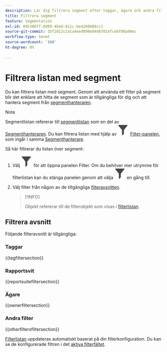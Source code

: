 ```yaml
---
description: Lär dig filtrera segment efter taggar, ägare och andra filter.
title: Filtrera segment
feature: Segmentation
exl-id: 895366ff-0d09-4bed-811c-be4208880cc1
source-git-commit: 35f2812c1a1a4eed090e04d67014fcebf88a80ec
workflow-type: tm+mt
source-wordcount: '168'
ht-degree: 0%

---
```


# Filtrera listan med segment

Du kan filtrera listan med segment. Genom att använda ett filter på segment blir det enklare att hitta de segment som är tillgängliga för dig och att hantera segment från [segmenthanteraren](seg-manage.md).

>[!NOTE]
>
>Segmentlistan refererar till [segmentlistan](seg-manage.md#filters-list) som en del av [Segmenthanteraren](seg-manage.md). Du kan filtrera listan med hjälp av ![Filter](/help/assets/icons/Filter.svg) [Filter-panelen](seg-manage.md#filter-panel), som ingår i samma [Segmenthanterare](seg-manage.md).
>


Så här filtrerar du listan över segment:

1. Välj ![Filter](/help/assets/icons/Filter.svg) för att öppna panelen Filter. Om du behöver mer utrymme för filterlistan kan du stänga panelen genom att välja ![Filter](/help/assets/icons/Filter.svg) en gång till.
1. Välj filter från någon av de tillgängliga [filteravsnitten](#filter-sections).

   >[!INFO]
   >
   >*Objekt* refererar till de filterobjekt som visas i [filterlistan](seg-manage.md#segment-list).
   > 

## Filtrera avsnitt

Följande filteravsnitt är tillgängliga:

### Taggar

{{tagfiltersection}}

### Rapportsvit

{{reportsuitefiltersection}}

### Ägare

{{ownerfiltersection}}

### Andra filter

{{otherfiltersfiltersection}}


[Filterlistan](seg-manage.md#segment-list) uppdateras automatiskt baserat på din filterkonfiguration. Du kan se de konfigurerade filtren i det [aktiva filterfältet](seg-manage.md#active-filter-bar).
